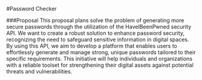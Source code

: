 #Password Checker

###Proposal
This proposal plans solve the problem of generating more secure passwords through the utilization of the HaveIBeenPwned security API. We want to create a robust solution
to enhance password security, recognizing the need to safeguard sensitive information in digital spaces. By using this API, we aim to develop a platform that enables users to effortlessly
generate and manage strong, unique passwords tailored to their specific requirements. This initiative will help individuals and organizations with a reliable toolset for strengthening their
digital assets against potential threats and vulnerabilities.
